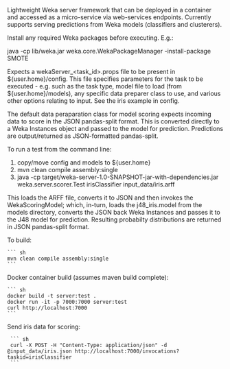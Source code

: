Lightweight Weka server framework that can be deployed in a
container and accessed as a micro-service via web-services
endpoints. Currently supports serving predictions from Weka
models (classifiers and clusterers).

Install any required Weka packages before executing. E.g.:

java -cp lib/weka.jar weka.core.WekaPackageManager -install-package SMOTE

Expects a wekaServer_<task_id>.props file to be present in
${user.home}/config.  This file specifies parameters for the task to
be executed - e.g. such as the task type, model file to load (from
${user.home}/models), any specific data preparer class to use, and
various other options relating to input. See the iris example in
config.

The default data peraparation class for model scoring expects incoming
data to score in the JSON pandas-split format. This is converted
directly to a Weka Instances object and passed to the model for
prediction. Predictions are output/returned as JSON-formatted
pandas-split.

To run a test from the command line:

1. copy/move config and models to ${user.home}
2. mvn clean compile assembly:single
3. java -cp target/weka-server-1.0-SNAPSHOT-jar-with-dependencies.jar weka.server.scorer.Test irisClassifier input_data/iris.arff

This loads the ARFF file, converts it to JSON and then invokes the
WekaScoringModel; which, in-turn, loads the j48_iris.model from the
models directory, converts the JSON back Weka Instances and passes it
to the J48 model for prediction. Resulting probabilty distributions
are returned in JSON pandas-split format.

To build:

    ``` sh
    mvn clean compile assembly:single
    ```

Docker container build (assumes maven build complete):

    ``` sh
    docker build -t server:test .
    docker run -it -p 7000:7000 server:test
    curl http://localhost:7000
    ```

Send iris data for scoring:

     ``` sh
     curl -X POST -H "Content-Type: application/json" -d @input_data/iris.json http://localhost:7000/invocations?taskid=irisClassifier
     ```

